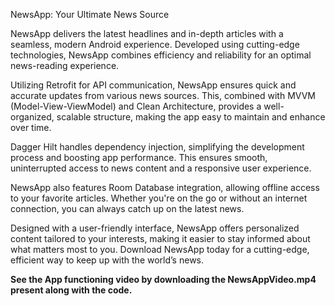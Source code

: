 NewsApp: Your Ultimate News Source

NewsApp delivers the latest headlines and in-depth articles with a seamless, modern Android experience. Developed using cutting-edge technologies, NewsApp combines efficiency and reliability for an optimal news-reading experience.

Utilizing Retrofit for API communication, NewsApp ensures quick and accurate updates from various news sources. This, combined with MVVM (Model-View-ViewModel) and Clean Architecture, provides a well-organized, scalable structure, making the app easy to maintain and enhance over time.

Dagger Hilt handles dependency injection, simplifying the development process and boosting app performance. This ensures smooth, uninterrupted access to news content and a responsive user experience.

NewsApp also features Room Database integration, allowing offline access to your favorite articles. Whether you're on the go or without an internet connection, you can always catch up on the latest news.

Designed with a user-friendly interface, NewsApp offers personalized content tailored to your interests, making it easier to stay informed about what matters most to you. Download NewsApp today for a cutting-edge, efficient way to keep up with the world’s news.

**See the App functioning video by downloading the NewsAppVideo.mp4 present along with the code.**

